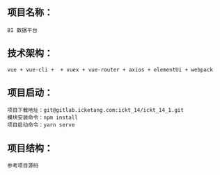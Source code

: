 ## 项目名称：	
	BI 数据平台

## 技术架构：
	vue + vue-cli +  + vuex + vue-router + axios + elementUi + webpack

## 项目启动：
	
	项目下载地址：git@gitlab.icketang.com:ickt_14/ickt_14_1.git
	模块安装命令：npm install
	项目启动命令：yarn serve

## 项目结构：
	参考项目源码
